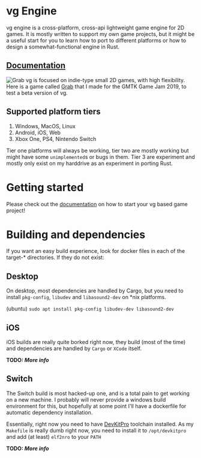 # vg Engine

vg engine is a cross-platform, cross-api lightweight game engine for 2D 
games. It is mostly written to support my own game projects, but it 
might be a useful start for you to learn how to port to different 
platforms or how to design a somewhat-functional engine in Rust. 

## [Documentation](https://noxim.owo.codes/vg)

![Grab](https://i.imgur.com/fFfBMmN.png)
vg is focused on indie-type small 2D games, with high flexibility. Here is a
game called [Grab](https://noxim.itch.io/grab) that I made for the GMTK Game 
Jam 2019, to test a beta version of vg.

## Supported platform tiers
1. Windows, MacOS, Linux
2. Android, iOS, Web
3. Xbox One, PS4, Nintendo Switch

Tier one platforms will always be working, tier two are mostly working but
might have some `unimplemented`s or bugs in them. Tier 3 are experiment and
mostly only exist on my harddrive as an experiment in porting Rust.

# Getting started
Please check out the [documentation](https://noxim.owo.codes/vg) on how to
start your vg based game project!

# Building and dependencies
If you want an easy build experience, look for docker files in each of the
target-* directories. If they do not exist:
## Desktop
On desktop, most dependencies are handled by Cargo, but you need to install
`pkg-config`, `libudev` and `libasound2-dev` on *nix platforms.

(ubuntu) `sudo apt install pkg-config libudev-dev libasound2-dev`

## iOS
iOS builds are really quite borked right now, they build (most of the time) and
dependencies are handled by `Cargo` or `XCode` itself. 

**TODO: _More info_**
## Switch
The Switch build is most hacked-up one, and is a total pain to get working on a
new machine. I probably will never provide a windows build environment for this,
but hopefully at some point I'll have a dockerfile for automatic dependency
installation. 

Essentially, right now you need to have 
[DevKitPro](https://switchbrew.org/wiki/Setting_up_Development_Environment) 
toolchain installed. As my `Makefile` is really dumb right now, you need to
install it to `/opt/devkitpro` and add (at least) `elf2nro` to your `PATH`

**TODO: _More info_**
